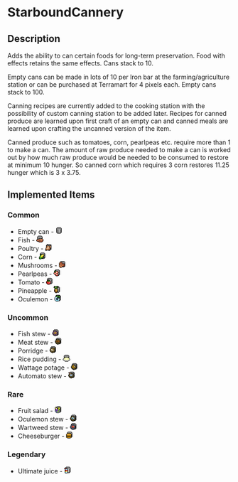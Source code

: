 # StarboundCannery
## Description
Adds the ability to can certain foods for long-term preservation. Food with effects retains the same effects. Cans stack to 10.

Empty cans can be made in lots of 10 per Iron bar at the farming/agriculture station or can be purchased at Terramart for 4 pixels each. Empty cans stack to 100.

Canning recipes are currently added to the cooking station with the possibility of custom canning station to be added later. Recipes for canned produce are learned upon first craft of an empty can and canned meals are learned upon crafting the uncanned version of the item.

Canned produce such as tomatoes, corn, pearlpeas etc. require more than 1 to make a can. The amount of raw produce needed to make a can is worked out by how much raw produce would be needed to be consumed to restore at minimum 10 hunger. So canned corn which requires 3 corn restores 11.25 hunger which is 3 x 3.75.

## Implemented Items

### Common
* Empty can - ![EmptyCan](items/cannary/common/emptyCan.png)
* Fish - ![Fish](items/cannary/common/cannedFish.png)
* Poultry - ![Poultry](items/cannary/common/cannedPoultry.png)
* Corn - ![Corn](items/cannary/common/cannedCorn.png)
* Mushrooms - ![Mushrooms ](items/cannary/common/cannedMushrooms.png)
* Pearlpeas - ![Pearlpeas](items/cannary/common/cannedPearlpeas.png)
* Tomato - ![Tomato](items/cannary/common/cannedTomatoes.png)
* Pineapple - ![Pineapple](items/cannary/common/cannedPineapple.png)
* Oculemon - ![Oculemon](items/cannary/common/cannedOculemon.png)

### Uncommon
* Fish stew - ![Fish stew](items/cannary/uncommon/cannedFishstew.png)
* Meat stew - ![Meat stew](items/cannary/uncommon/cannedMeatstew.png)
* Porridge - ![Porridge](items/cannary/uncommon/cannedPorridge.png)
* Rice pudding - ![Rice pudding](items/cannary/uncommon/cannedRicepudding.png)
* Wattage potage - ![Wattage potage](items/cannary/uncommon/canned2kbpotage.png)
* Automato stew - ![Automato stew](items/cannary/uncommon/cannedAutomatostew.png)

### Rare
* Fruit salad - ![Fruit salad](items/cannary/rare/cannedFruitsalad.png)
* Oculemon stew - ![Oculemon stew](items/cannary/rare/cannedOculemonstew.png)
* Wartweed stew - ![Wartweed stew](items/cannary/rare/cannedWartweedstew.png)
* Cheeseburger - ![Cheeseburger](items/cannary/rare/cannedCheeseburger.png)

### Legendary
* Ultimate juice  - ![Ultimate juice](items/cannary/legendary/cannedUltimatejuice.png)
